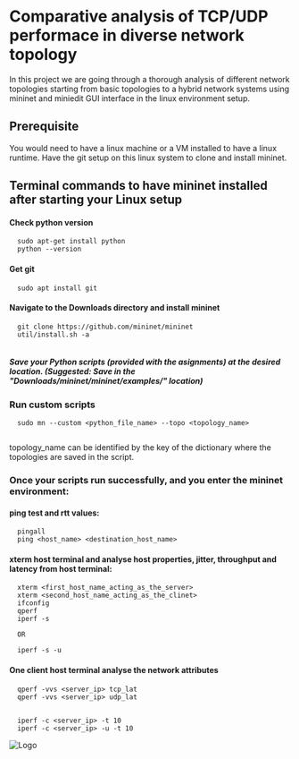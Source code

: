 
# Comparative analysis of TCP/UDP performace in diverse network topology

In this project we are going through a thorough analysis of different network topologies starting from basic topologies to a hybrid network systems using mininet and miniedit GUI interface in the linux environment setup.




## Prerequisite
You would need to have a linux machine or a VM installed to have a linux runtime.
Have the git setup on this linux system to clone and install mininet. 
## Terminal commands to have mininet installed after starting your Linux setup

#### Check python version

```http
  sudo apt-get install python
  python --version
```


#### Get git

```http
  sudo apt install git
```

#### Navigate to the Downloads directory and install mininet

```http
  git clone https://github.com/mininet/mininet
  util/install.sh -a
  
```
##### Save your Python scripts (provided with the asignments) at the desired location. (Suggested: Save in the "Downloads/mininet/mininet/examples/" location)
### Run custom scripts

```http
  sudo mn --custom <python_file_name> --topo <topology_name>
  
```
topology_name can be identified by the key of the dictionary where the topologies are saved in the script.
### Once your scripts run successfully, and you enter the mininet environment:
#### ping test and rtt values:
```http
  pingall
  ping <host_name> <destination_host_name>
```
#### xterm host terminal and analyse host properties, jitter, throughput and latency from host terminal:
```http
  xterm <first_host_name_acting_as_the_server>
  xterm <second_host_name_acting_as_the_clinet>
  ifconfig
  qperf 
  iperf -s  

  OR

  iperf -s -u
```
#### One client host terminal analyse the network attributes
```http
  qperf -vvs <server_ip> tcp_lat
  qperf -vvs <server_ip> udp_lat

  
  iperf -c <server_ip> -t 10
  iperf -c <server_ip> -u -t 10 
```
![Logo](https://1000logos.net/wp-content/uploads/2022/07/University-of-Florida-Logo.png)


